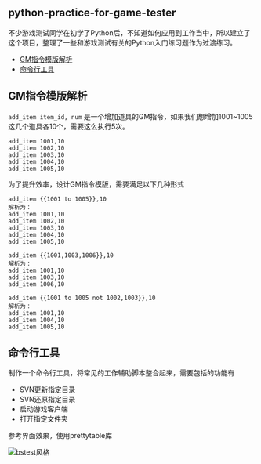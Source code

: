 python-practice-for-game-tester
---

不少游戏测试同学在初学了Python后，不知道如何应用到工作当中，所以建立了这个项目，整理了一些和游戏测试有关的Python入门练习题作为过渡练习。

- [GM指令模版解析](#gm-order-template-parser)
- [命令行工具](#cmd-tool)


## GM指令模版解析

`add_item item_id, num` 是一个增加道具的GM指令，如果我们想增加1001~1005这几个道具各10个，需要这么执行5次。

```
add_item 1001,10
add_item 1002,10
add_item 1003,10
add_item 1004,10
add_item 1005,10
```
为了提升效率，设计GM指令模版，需要满足以下几种形式


```
add_item {{1001 to 1005}},10
解析为：
add_item 1001,10
add_item 1002,10
add_item 1003,10
add_item 1004,10
add_item 1005,10

add_item {{1001,1003,1006}},10
解析为：
add_item 1001,10
add_item 1003,10
add_item 1006,10

add_item {{1001 to 1005 not 1002,1003}},10
解析为：
add_item 1001,10
add_item 1004,10
add_item 1005,10
```

## 命令行工具

制作一个命令行工具，将常见的工作辅助脚本整合起来，需要包括的功能有

- SVN更新指定目录
- SVN还原指定目录
- 启动游戏客户端
- 打开指定文件夹

参考界面效果，使用prettytable库

![bstest风格](https://github.com/jianbing/python-practice-for-game-tester/raw/master/img/cmdtool.png)